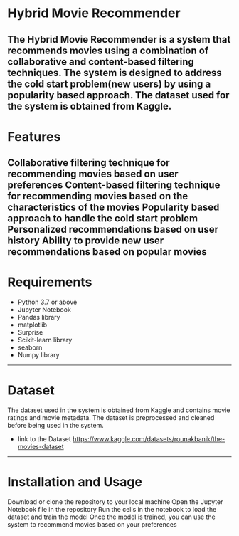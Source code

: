 # Hybrid Movie Recommender
The Hybrid Movie Recommender is a system that recommends movies using a combination of collaborative and content-based filtering techniques. The system is designed to address the cold start problem(new users) by using a popularity based approach. The dataset used for the system is obtained from Kaggle.
--------------
# Features
Collaborative filtering technique for recommending movies based on user preferences
Content-based filtering technique for recommending movies based on the characteristics of the movies
Popularity based approach to handle the cold start problem
Personalized recommendations based on user history
Ability to provide new user recommendations based on popular movies
-------------
#  Requirements
+ Python 3.7 or above
+ Jupyter Notebook
+ Pandas library
+ matplotlib
+ Surprise
+ Scikit-learn library
+ seaborn
+ Numpy library
-----------------------
#  Dataset
The dataset used in the system is obtained from Kaggle and contains movie ratings and movie metadata. The dataset is preprocessed and cleaned before being used in the system.
+ link to the Dataset  https://www.kaggle.com/datasets/rounakbanik/the-movies-dataset
------------------
# Installation and Usage
Download or clone the repository to your local machine
Open the Jupyter Notebook file in the repository
Run the cells in the notebook to load the dataset and train the model
Once the model is trained, you can use the system to recommend movies based on your preferences
